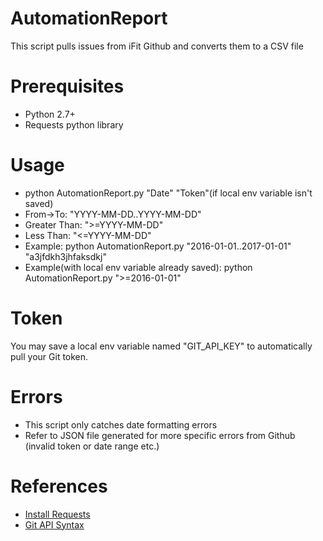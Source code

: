 # AutomationReport
This script pulls issues from iFit Github and converts them to a CSV file

# Prerequisites
- Python 2.7+
- Requests python library

# Usage
- python AutomationReport.py "Date" "Token"(if local env variable isn't saved)
- From->To: "YYYY-MM-DD..YYYY-MM-DD"
- Greater Than: ">=YYYY-MM-DD"
- Less Than: "<=YYYY-MM-DD"
- Example: python AutomationReport.py "2016-01-01..2017-01-01" "a3jfdkh3jhfaksdkj"
- Example(with local env variable already saved): python AutomationReport.py ">=2016-01-01"

# Token
You may save a local env variable named "GIT_API_KEY" to automatically pull your Git token.

# Errors
- This script only catches date formatting errors
- Refer to JSON file generated for more specific errors from Github (invalid token or date range etc.)

# References
- [Install Requests](http://docs.python-requests.org/en/master/user/install/)
- [Git API Syntax](https://stackoverflow.com/questions/50745658/get-issues-on-a-date-range-from-github-enterprise-api/50749472#50749472)


